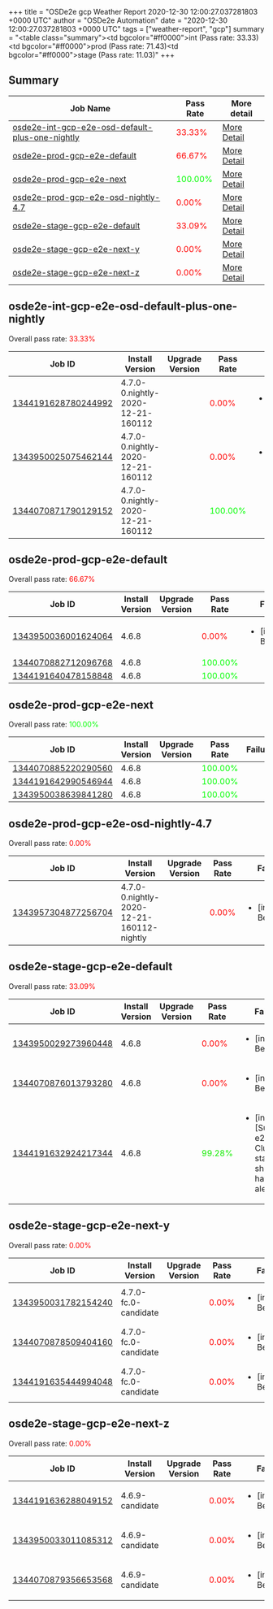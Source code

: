 +++
title = "OSDe2e gcp Weather Report 2020-12-30 12:00:27.037281803 +0000 UTC"
author = "OSDe2e Automation"
date = "2020-12-30 12:00:27.037281803 +0000 UTC"
tags = ["weather-report", "gcp"]
summary = "<table class=\"summary\"><tr><td bgcolor=\"#ff0000\"></td><td>int (Pass rate: 33.33)</td></tr><tr><td bgcolor=\"#ff0000\"></td><td>prod (Pass rate: 71.43)</td></tr><tr><td bgcolor=\"#ff0000\"></td><td>stage (Pass rate: 11.03)</td></tr></table>"
+++
## Summary

| Job Name | Pass Rate | More detail |
|----------|-----------|-------------|
|[osde2e-int-gcp-e2e-osd-default-plus-one-nightly](https://prow.svc.ci.openshift.org/?job=osde2e-int-gcp-e2e-osd-default-plus-one-nightly)| <span style="color:#ff0000;">33.33%</span>|[More Detail](#osde2e-int-gcp-e2e-osd-default-plus-one-nightly)|
|[osde2e-prod-gcp-e2e-default](https://prow.svc.ci.openshift.org/?job=osde2e-prod-gcp-e2e-default)| <span style="color:#ff0000;">66.67%</span>|[More Detail](#osde2e-prod-gcp-e2e-default)|
|[osde2e-prod-gcp-e2e-next](https://prow.svc.ci.openshift.org/?job=osde2e-prod-gcp-e2e-next)| <span style="color:#01fe00;">100.00%</span>|[More Detail](#osde2e-prod-gcp-e2e-next)|
|[osde2e-prod-gcp-e2e-osd-nightly-4.7](https://prow.svc.ci.openshift.org/?job=osde2e-prod-gcp-e2e-osd-nightly-4.7)| <span style="color:#ff0000;">0.00%</span>|[More Detail](#osde2e-prod-gcp-e2e-osd-nightly-4.7)|
|[osde2e-stage-gcp-e2e-default](https://prow.svc.ci.openshift.org/?job=osde2e-stage-gcp-e2e-default)| <span style="color:#ff0000;">33.09%</span>|[More Detail](#osde2e-stage-gcp-e2e-default)|
|[osde2e-stage-gcp-e2e-next-y](https://prow.svc.ci.openshift.org/?job=osde2e-stage-gcp-e2e-next-y)| <span style="color:#ff0000;">0.00%</span>|[More Detail](#osde2e-stage-gcp-e2e-next-y)|
|[osde2e-stage-gcp-e2e-next-z](https://prow.svc.ci.openshift.org/?job=osde2e-stage-gcp-e2e-next-z)| <span style="color:#ff0000;">0.00%</span>|[More Detail](#osde2e-stage-gcp-e2e-next-z)|



## osde2e-int-gcp-e2e-osd-default-plus-one-nightly

Overall pass rate: <span style="color:#ff0000;">33.33%</span>

| Job ID | Install Version | Upgrade Version | Pass Rate | Failures |
|--------|-----------------|-----------------|-----------|----------|
[1344191628780244992](https://prow.ci.openshift.org/view/gs/origin-ci-test/logs/osde2e-int-gcp-e2e-osd-default-plus-one-nightly/1344191628780244992) | 4.7.0-0.nightly-2020-12-21-160112 |  | <span style="color:#ff0000;">0.00%</span>|<ul><li>[install] BeforeSuite</li></ul>
[1343950025075462144](https://prow.ci.openshift.org/view/gs/origin-ci-test/logs/osde2e-int-gcp-e2e-osd-default-plus-one-nightly/1343950025075462144) | 4.7.0-0.nightly-2020-12-21-160112 |  | <span style="color:#ff0000;">0.00%</span>|<ul><li>[install] BeforeSuite</li></ul>
[1344070871790129152](https://prow.ci.openshift.org/view/gs/origin-ci-test/logs/osde2e-int-gcp-e2e-osd-default-plus-one-nightly/1344070871790129152) | 4.7.0-0.nightly-2020-12-21-160112 |  | <span style="color:#01fe00;">100.00%</span>|



## osde2e-prod-gcp-e2e-default

Overall pass rate: <span style="color:#ff0000;">66.67%</span>

| Job ID | Install Version | Upgrade Version | Pass Rate | Failures |
|--------|-----------------|-----------------|-----------|----------|
[1343950036001624064](https://prow.ci.openshift.org/view/gs/origin-ci-test/logs/osde2e-prod-gcp-e2e-default/1343950036001624064) | 4.6.8 |  | <span style="color:#ff0000;">0.00%</span>|<ul><li>[install] BeforeSuite</li></ul>
[1344070882712096768](https://prow.ci.openshift.org/view/gs/origin-ci-test/logs/osde2e-prod-gcp-e2e-default/1344070882712096768) | 4.6.8 |  | <span style="color:#01fe00;">100.00%</span>|
[1344191640478158848](https://prow.ci.openshift.org/view/gs/origin-ci-test/logs/osde2e-prod-gcp-e2e-default/1344191640478158848) | 4.6.8 |  | <span style="color:#01fe00;">100.00%</span>|



## osde2e-prod-gcp-e2e-next

Overall pass rate: <span style="color:#01fe00;">100.00%</span>

| Job ID | Install Version | Upgrade Version | Pass Rate | Failures |
|--------|-----------------|-----------------|-----------|----------|
[1344070885220290560](https://prow.ci.openshift.org/view/gs/origin-ci-test/logs/osde2e-prod-gcp-e2e-next/1344070885220290560) | 4.6.8 |  | <span style="color:#01fe00;">100.00%</span>|
[1344191642990546944](https://prow.ci.openshift.org/view/gs/origin-ci-test/logs/osde2e-prod-gcp-e2e-next/1344191642990546944) | 4.6.8 |  | <span style="color:#01fe00;">100.00%</span>|
[1343950038639841280](https://prow.ci.openshift.org/view/gs/origin-ci-test/logs/osde2e-prod-gcp-e2e-next/1343950038639841280) | 4.6.8 |  | <span style="color:#01fe00;">100.00%</span>|



## osde2e-prod-gcp-e2e-osd-nightly-4.7

Overall pass rate: <span style="color:#ff0000;">0.00%</span>

| Job ID | Install Version | Upgrade Version | Pass Rate | Failures |
|--------|-----------------|-----------------|-----------|----------|
[1343957304877256704](https://prow.ci.openshift.org/view/gs/origin-ci-test/logs/osde2e-prod-gcp-e2e-osd-nightly-4.7/1343957304877256704) | 4.7.0-0.nightly-2020-12-21-160112-nightly |  | <span style="color:#ff0000;">0.00%</span>|<ul><li>[install] BeforeSuite</li></ul>



## osde2e-stage-gcp-e2e-default

Overall pass rate: <span style="color:#ff0000;">33.09%</span>

| Job ID | Install Version | Upgrade Version | Pass Rate | Failures |
|--------|-----------------|-----------------|-----------|----------|
[1343950029273960448](https://prow.ci.openshift.org/view/gs/origin-ci-test/logs/osde2e-stage-gcp-e2e-default/1343950029273960448) | 4.6.8 |  | <span style="color:#ff0000;">0.00%</span>|<ul><li>[install] BeforeSuite</li></ul>
[1344070876013793280](https://prow.ci.openshift.org/view/gs/origin-ci-test/logs/osde2e-stage-gcp-e2e-default/1344070876013793280) | 4.6.8 |  | <span style="color:#ff0000;">0.00%</span>|<ul><li>[install] BeforeSuite</li></ul>
[1344191632924217344](https://prow.ci.openshift.org/view/gs/origin-ci-test/logs/osde2e-stage-gcp-e2e-default/1344191632924217344) | 4.6.8 |  | <span style="color:#13ec00;">99.28%</span>|<ul><li>[install] [Suite: e2e] Cluster state should have no alerts</li></ul>



## osde2e-stage-gcp-e2e-next-y

Overall pass rate: <span style="color:#ff0000;">0.00%</span>

| Job ID | Install Version | Upgrade Version | Pass Rate | Failures |
|--------|-----------------|-----------------|-----------|----------|
[1343950031782154240](https://prow.ci.openshift.org/view/gs/origin-ci-test/logs/osde2e-stage-gcp-e2e-next-y/1343950031782154240) | 4.7.0-fc.0-candidate |  | <span style="color:#ff0000;">0.00%</span>|<ul><li>[install] BeforeSuite</li></ul>
[1344070878509404160](https://prow.ci.openshift.org/view/gs/origin-ci-test/logs/osde2e-stage-gcp-e2e-next-y/1344070878509404160) | 4.7.0-fc.0-candidate |  | <span style="color:#ff0000;">0.00%</span>|<ul><li>[install] BeforeSuite</li></ul>
[1344191635444994048](https://prow.ci.openshift.org/view/gs/origin-ci-test/logs/osde2e-stage-gcp-e2e-next-y/1344191635444994048) | 4.7.0-fc.0-candidate |  | <span style="color:#ff0000;">0.00%</span>|<ul><li>[install] BeforeSuite</li></ul>



## osde2e-stage-gcp-e2e-next-z

Overall pass rate: <span style="color:#ff0000;">0.00%</span>

| Job ID | Install Version | Upgrade Version | Pass Rate | Failures |
|--------|-----------------|-----------------|-----------|----------|
[1344191636288049152](https://prow.ci.openshift.org/view/gs/origin-ci-test/logs/osde2e-stage-gcp-e2e-next-z/1344191636288049152) | 4.6.9-candidate |  | <span style="color:#ff0000;">0.00%</span>|<ul><li>[install] BeforeSuite</li></ul>
[1343950033011085312](https://prow.ci.openshift.org/view/gs/origin-ci-test/logs/osde2e-stage-gcp-e2e-next-z/1343950033011085312) | 4.6.9-candidate |  | <span style="color:#ff0000;">0.00%</span>|<ul><li>[install] BeforeSuite</li></ul>
[1344070879356653568](https://prow.ci.openshift.org/view/gs/origin-ci-test/logs/osde2e-stage-gcp-e2e-next-z/1344070879356653568) | 4.6.9-candidate |  | <span style="color:#ff0000;">0.00%</span>|<ul><li>[install] BeforeSuite</li></ul>




